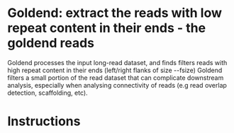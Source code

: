 Goldend: extract the reads with low repeat content in their ends - the goldend reads
================================================================================

Goldend processes the input long-read dataset, and finds filters reads with high repeat content in their ends (left/right flanks of size --fsize)
Goldend filters a small portion of the read dataset that can complicate downstream analysis, especially when analysing connectivity of reads (e.g read overlap detection, scaffolding, etc).

Instructions
================================================================================
